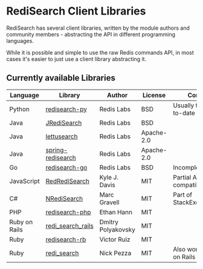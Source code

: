 # RediSearch Client Libraries

RediSearch has several client libraries, written by the module authors and community members - abstracting the API in different programming languages. 

While it is possible and simple to use the raw Redis commands API, in most cases it's easier to just use a client library abstracting it. 

## Currently available Libraries

| Language | Library | Author | License | Comments |
|---|---|---|---|---|
|Python | [redisearch-py](https://github.com/RediSearch/redisearch-py) | Redis Labs | BSD | Usually the most up-to-date client library |
| Java | [JRediSearch](https://github.com/RediSearch/JRediSearch) | Redis Labs | BSD | |
| Java | [lettusearch](https://github.com/RediSearch/lettusearch) | Redis Labs | Apache-2.0 | |
| Java | [spring-redisearch](https://github.com/RediSearch/spring-redisearch) | Redis Labs | Apache-2.0 | |
| Go | [redisearch-go](https://github.com/RediSearch/redisearch-go) | Redis Labs | BSD | Incomplete API | 
| JavaScript | [RedRediSearch](https://github.com/stockholmux/redredisearch) | Kyle J. Davis | MIT | Partial API, compatible with [Reds](https://github.com/tj/reds) |
| C# | [NRediSearch](https://libraries.io/nuget/NRediSearch) | Marc Gravell | MIT | Part of StackExchange.Redis |
| PHP | [redisearch-php](https://github.com/ethanhann/redisearch-php) | Ethan Hann | MIT |
| Ruby on Rails | [redi_search_rails](https://github.com/dmitrypol/redi_search_rails)  | Dmitry Polyakovsky | MIT | |
| Ruby | [redisearch-rb](https://github.com/vruizext/redisearch-rb) | Victor Ruiz | MIT | |
| Ruby | [redi_search](https://github.com/npezza93/redi_search) | Nick Pezza | MIT | Also works with Ruby on Rails |
